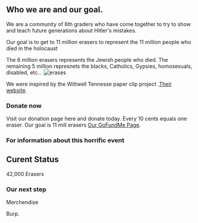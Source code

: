 ## Who we are and our goal.

We are a community of 6th graders who have come together to try to show and teach future generations about Hitler's mistakes.

Our goal is to get to 11 million erasers to represent the 11 million people who died in the holocaust

The 6 million erasers represents the Jewish people who died. The remaining 5 million represnets the blacks, Catholics, Gypsies, homosexuals, disabled, etc...
![erases](https://user-images.githubusercontent.com/50597854/57657820-8fdc9980-75aa-11e9-944e-cd204fdcf6f4.PNG)

We were inspired by the Wittwell Tennesse paper clip project  .[Their website](http://www.oneclipatatime.org/paper-clips-project/).

### Donate now

Visit our donation page here and donate today. Every 10 cents equals one eraser. Our goal is 11 mill erasers [Our GoFundMe Page](https://www.gofundme.com/erasehitlermistake).


### For information about this horrific event


## Curent Status
42,000 Erasers

### Our next step
Merchendise
 <div class="avatar"></div><span>Burp.</span>
